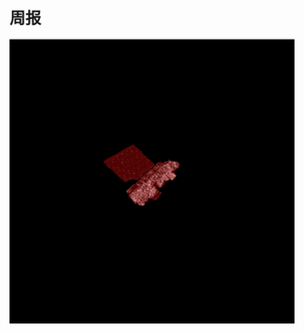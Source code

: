 # 周报


![254ed09f6c3835e026c67b80a5a1a581](https://github.com/ZYJ-Group/zjt/blob/main/25/10.16/254ed09f6c3835e026c67b80a5a1a581.png)
